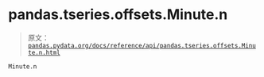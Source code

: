 # pandas.tseries.offsets.Minute.n

> 原文：[`pandas.pydata.org/docs/reference/api/pandas.tseries.offsets.Minute.n.html`](https://pandas.pydata.org/docs/reference/api/pandas.tseries.offsets.Minute.n.html)

```py
Minute.n
```
